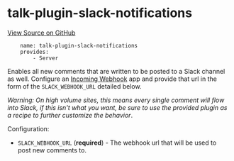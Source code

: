 
# talk-plugin-slack-notifications
[View Source on GitHub](https://github.com/coralproject/talk/tree/master/plugins/talk-plugin-slack-notifications/)

```
    name: talk-plugin-slack-notifications
    provides:
        - Server
```


Enables all new comments that are written to be posted to a Slack channel as
well. Configure an
[Incoming Webhook](https://api.slack.com/incoming-webhooks)
app and provide that url in the form of the `SLACK_WEBHOOK_URL`
detailed below.

*Warning: On high volume sites, this means every single comment will flow into
Slack, if this isn't what you want, be sure to use the provided plugin as a
recipe to further customize the behavior*.

Configuration:

- `SLACK_WEBHOOK_URL` (**required**) - The webhook url that will be
  used to post new comments to.
